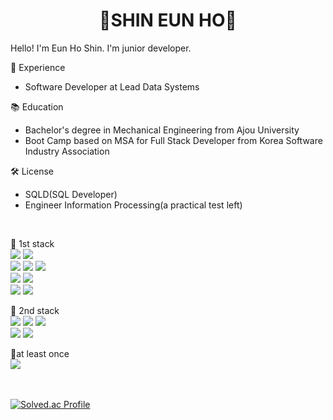 <h1 align="center">👋SHIN EUN HO👋</h1>  

Hello! I'm Eun Ho Shin. I'm junior developer. 
</br>

💼 Experience
* Software Developer at Lead Data Systems

📚 Education
* Bachelor's degree in Mechanical Engineering from Ajou University
* Boot Camp based on MSA for Full Stack Developer from Korea Software Industry Association  

🛠️ License
* SQLD(SQL Developer)
* Engineer Information Processing(a practical test left)
</br>
  
🥇 1st stack  
<img src="https://img.shields.io/badge/java-007396?style=for-the-badge&logo=OpenJDK&logoColor=white">
<img src="https://img.shields.io/badge/c-%2300599C.svg?style=for-the-badge&logo=c&logoColor=white">  
<img src="https://img.shields.io/badge/Spring-6DB33F?style=for-the-badge&logo=Spring&logoColor=white">
<img src="https://img.shields.io/badge/springboot-6DB33F?style=for-the-badge&logo=springboot&logoColor=white">
<img src="https://img.shields.io/badge/Thymeleaf-005F0F?style=for-the-badge&logo=Thymeleaf&logoColor=white">  
<img src="https://img.shields.io/badge/Oracle-F80000?style=for-the-badge&logo=oracle&logoColor=white">
<img src="https://img.shields.io/badge/MySQL-4479A1?style=for-the-badge&logo=MySQL&logoColor=white">  
<img src="https://img.shields.io/badge/adobe%20photoshop-%2331A8FF.svg?style=for-the-badge&logo=adobe%20photoshop&logoColor=white">
<img src="https://img.shields.io/badge/Adobe%20Premiere%20Pro-9999FF.svg?style=for-the-badge&logo=Adobe%20Premiere%20Pro&logoColor=white">

🥈 2nd stack  
<img src="https://img.shields.io/badge/HTML5-E34F26?style=for-the-badge&logo=HTML5&logoColor=white">
<img src="https://img.shields.io/badge/CSS3-1572B6?style=for-the-badge&logo=CSS3&logoColor=white">
<img src="https://img.shields.io/badge/JavaScript-F7DF1E?style=for-the-badge&logo=JavaScript&logoColor=white">  
<img src="https://img.shields.io/badge/vuejs-%2335495e.svg?style=for-the-badge&logo=vuedotjs&logoColor=%234FC08D">
<img src="https://img.shields.io/badge/Bootstrapap-7952B3?style=for-the-badge&logo=bootstrap&logoColor=white"/>

🥉at least once  
<img src="https://img.shields.io/badge/react-%2320232a.svg?style=for-the-badge&logo=react&logoColor=%2361DAFB">
 
<br><br>
<a href="https://solved.ac/hakisilta"><img src="http://mazassumnida.wtf/api/generate_badge?boj=hakisilta" alt="Solved.ac Profile"></a>
